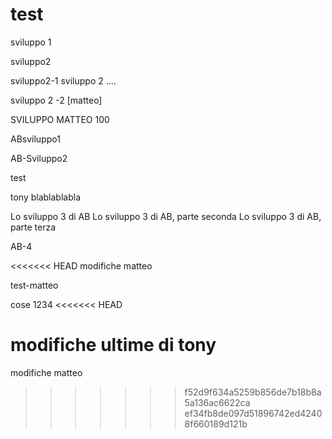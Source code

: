 # test

 sviluppo 1


 sviluppo2

 
 sviluppo2-1
 sviluppo 2 ....
 
  sviluppo 2 -2 [matteo] 
  
  SVILUPPO MATTEO 100
 
 ABsviluppo1
 
 AB-Sviluppo2
 
test

tony blablablabla


Lo sviluppo 3 di AB
Lo sviluppo 3 di AB, parte seconda
Lo sviluppo 3 di AB, parte terza

AB-4


<<<<<<< HEAD
modifiche matteo

test-matteo

cose 1234
<<<<<<< HEAD

modifiche ultime di tony
=======
modifiche matteo
>>>>>>> f52d9f634a5259b856de7b18b8a5a136ac6622ca
>>>>>>> ef34fb8de097d51896742ed42408f660189d121b
